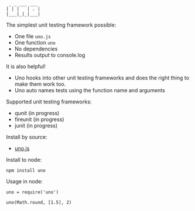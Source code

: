      _ _ ___ ___
    | | |   | . |
    |___|_|_|___|

The simplest unit testing framework possible:

* One file `uno.js`
* One function `uno`
* No dependencies
* Results output to console.log

It is also helpful!

* Uno hooks into other unit testing frameworks and does the right thing to make them work too.
* Uno auto names tests using the function name and arguments

Supported unit testing frameworks:

* qunit (in progress)
* fireunit (in progress)
* junit (in progress)

Install by source:

* [uno.js](https://raw.github.com/evanmoran/uno/master/uno.js)

Install to node:

    npm install uno
    
Usage in node:

    uno = require('uno')
    
    uno(Math.round, [1.5], 2)
    
   
    
    
